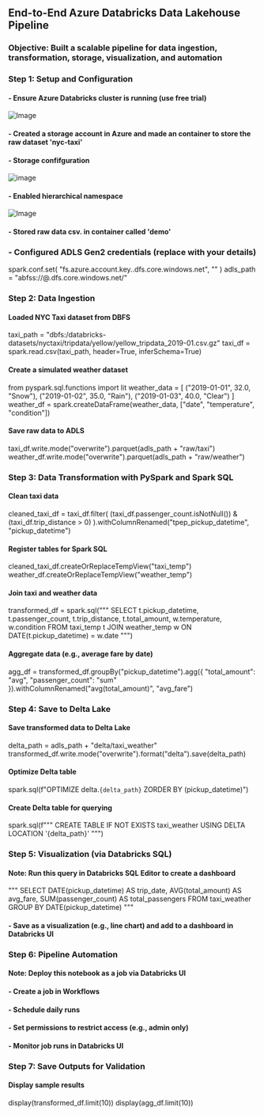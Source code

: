## End-to-End Azure Databricks Data Lakehouse Pipeline
### Objective: Built a scalable pipeline for data ingestion, transformation, storage, visualization, and automation

### Step 1: Setup and Configuration
#### - Ensure Azure Databricks cluster is running (use free trial)

![Image](https://github.com/user-attachments/assets/0b4a738b-88d5-42ee-853b-25e6243c136a)



#### - Created a storage account in Azure and made an container to store the raw dataset 'nyc-taxi'


#### - Storage confifguration 

![image](https://github.com/user-attachments/assets/e2204a30-a86e-444a-82b5-ad16f4996982)

#### - Enabled hierarchical namespace

![Image](https://github.com/user-attachments/assets/1b3a7787-15ea-4a7e-8a72-fdca234791f2)




#### - Stored raw data csv. in container called 'demo'




### - Configured ADLS Gen2 credentials (replace with your details)
spark.conf.set(
    "fs.azure.account.key.<your-storage-account>.dfs.core.windows.net",
    "<your-access-key>"
)
adls_path = "abfss://<container>@<your-storage-account>.dfs.core.windows.net/"




### Step 2: Data Ingestion
#### Loaded NYC Taxi dataset from DBFS
taxi_path = "dbfs:/databricks-datasets/nyctaxi/tripdata/yellow/yellow_tripdata_2019-01.csv.gz"
taxi_df = spark.read.csv(taxi_path, header=True, inferSchema=True)



#### Create a simulated weather dataset
from pyspark.sql.functions import lit
weather_data = [
    ("2019-01-01", 32.0, "Snow"),
    ("2019-01-02", 35.0, "Rain"),
    ("2019-01-03", 40.0, "Clear")
]
weather_df = spark.createDataFrame(weather_data, ["date", "temperature", "condition"])

#### Save raw data to ADLS
taxi_df.write.mode("overwrite").parquet(adls_path + "raw/taxi")
weather_df.write.mode("overwrite").parquet(adls_path + "raw/weather")

### Step 3: Data Transformation with PySpark and Spark SQL
#### Clean taxi data
cleaned_taxi_df = taxi_df.filter(
    (taxi_df.passenger_count.isNotNull()) & 
    (taxi_df.trip_distance > 0)
).withColumnRenamed("tpep_pickup_datetime", "pickup_datetime")

#### Register tables for Spark SQL
cleaned_taxi_df.createOrReplaceTempView("taxi_temp")
weather_df.createOrReplaceTempView("weather_temp")

#### Join taxi and weather data
transformed_df = spark.sql("""
SELECT 
    t.pickup_datetime,
    t.passenger_count,
    t.trip_distance,
    t.total_amount,
    w.temperature,
    w.condition
FROM taxi_temp t
JOIN weather_temp w 
ON DATE(t.pickup_datetime) = w.date
""")

#### Aggregate data (e.g., average fare by date)
agg_df = transformed_df.groupBy("pickup_datetime").agg({
    "total_amount": "avg",
    "passenger_count": "sum"
}).withColumnRenamed("avg(total_amount)", "avg_fare")

### Step 4: Save to Delta Lake
#### Save transformed data to Delta Lake
delta_path = adls_path + "delta/taxi_weather"
transformed_df.write.mode("overwrite").format("delta").save(delta_path)

#### Optimize Delta table
spark.sql(f"OPTIMIZE delta.`{delta_path}` ZORDER BY (pickup_datetime)")

#### Create Delta table for querying
spark.sql(f"""
CREATE TABLE IF NOT EXISTS taxi_weather
USING DELTA
LOCATION '{delta_path}'
""")

### Step 5: Visualization (via Databricks SQL)
#### Note: Run this query in Databricks SQL Editor to create a dashboard
"""
SELECT 
    DATE(pickup_datetime) AS trip_date,
    AVG(total_amount) AS avg_fare,
    SUM(passenger_count) AS total_passengers
FROM taxi_weather
GROUP BY DATE(pickup_datetime)
"""
#### - Save as a visualization (e.g., line chart) and add to a dashboard in Databricks UI

### Step 6: Pipeline Automation
#### Note: Deploy this notebook as a job via Databricks UI
#### - Create a job in Workflows
#### - Schedule daily runs
#### - Set permissions to restrict access (e.g., admin only)
#### - Monitor job runs in Databricks UI

### Step 7: Save Outputs for Validation
#### Display sample results
display(transformed_df.limit(10))
display(agg_df.limit(10))
